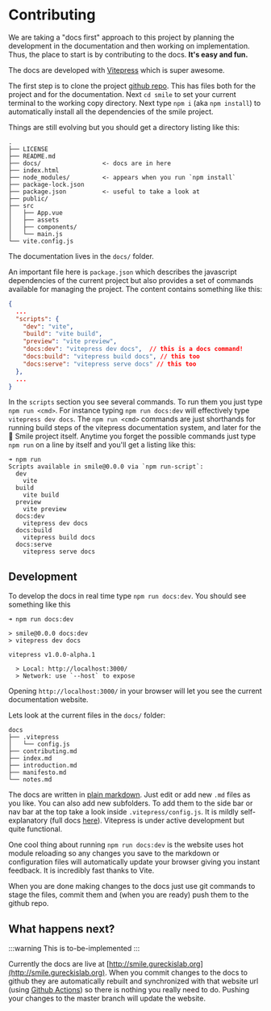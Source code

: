 # Contributing

We are taking a "docs first" approach to this project by planning the development in the documentation
and then working on implementation.  Thus, the place to start is by contributing to the docs.  **It's easy
and fun.**

The docs are developed with [Vitepress](https://vitepress.vuejs.org) which is super awesome.

The first step is to clone the project [github repo](https://github.com/NYUCCL/smile).  This has files both for the project and for the documentation.  Next `cd smile` to set your current terminal to the working copy directory.  Next type `npm i` (aka `npm install`) to automatically install all the dependencies of the smile project.

Things are still evolving but you should get a directory listing like this:

```
.
├── LICENSE
├── README.md
├── docs/                 <- docs are in here
├── index.html
├── node_modules/         <- appears when you run `npm install`
├── package-lock.json
├── package.json          <- useful to take a look at
├── public/
├── src
│   ├── App.vue
│   ├── assets
│   ├── components/
│   └── main.js
└── vite.config.js
```

The documentation lives in the `docs/` folder.

An important file here is `package.json` which describes the javascript dependencies of the current project but
also provides a set of commands available for managing the project.  The content contains something like this:

```json
{
  ...
  "scripts": {
    "dev": "vite",
    "build": "vite build",
    "preview": "vite preview",
    "docs:dev": "vitepress dev docs",  // this is a docs command!
    "docs:build": "vitepress build docs", // this too
    "docs:serve": "vitepress serve docs" // this too
  },
  ...
}
```

In the `scripts` section you see several commands.  To run them you just type `npm run <cmd>`. 
For instance typing `npm run docs:dev` will effectively type `vitepress dev docs`.  The `npm run <cmd>`
commands are just shorthands for running build steps of the vitepress documentation system, and
later for the 🫠 Smile project itself.  Anytime you forget the possible commands just type `npm run`
on a line by itself and you'll get a listing like this:

```
➜ npm run
Scripts available in smile@0.0.0 via `npm run-script`:
  dev
    vite
  build
    vite build
  preview
    vite preview
  docs:dev
    vitepress dev docs
  docs:build
    vitepress build docs
  docs:serve
    vitepress serve docs
```

## Development
To develop the docs in real time type `npm run docs:dev`.  You should see something like this

```
➜ npm run docs:dev

> smile@0.0.0 docs:dev
> vitepress dev docs

vitepress v1.0.0-alpha.1

  > Local: http://localhost:3000/
  > Network: use `--host` to expose
```

Opening `http://localhost:3000/` in your browser will let you see the current documentation website.

Lets look at the current files in the `docs/` folder:

```
docs
├── .vitepress
│   └── config.js
├── contributing.md
├── index.md
├── introduction.md
├── manifesto.md
└── notes.md
```

The docs are written in [plain markdown](https://vitepress.vuejs.org/guide/markdown.html).  Just edit or add
new `.md` files as you like.  You can also add new subfolders.  To add them to the side bar or nav bar at the top take a look inside
`.vitepress/config.js`.  It is mildly self-explanatory (full docs [here](https://vitepress.vuejs.org/config/introduction.html)).
Vitepress is under active development but quite functional.

One cool thing about running `npm run docs:dev` is the website uses hot module reloading so any changes you 
save to the markdown or configuration files will automatically update your browser giving you instant feedback.  It is incredibly
fast thanks to Vite.

When you are done making changes to the docs just use git commands to stage the files, commit them and (when you are ready) push
them to the github repo.

## What happens next?

:::warning
This is to-be-implemented
:::

Currently the docs are live at [http://smile.gureckislab.org](http://smile.gureckislab.org).  When you commit changes to the docs to github they are automatically rebuilt and synchronized with that website url (using [Github Actions](https://docs.github.com/en/actions)) so there is nothing you really need to do.  Pushing your changes to the master branch will update the website.